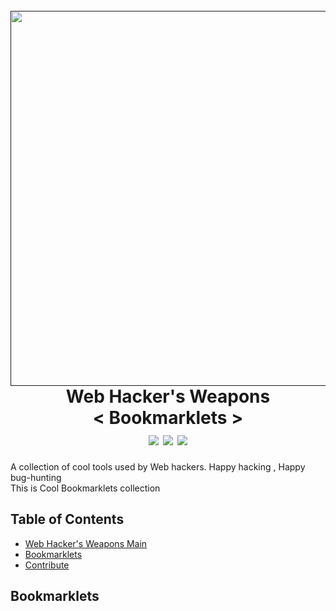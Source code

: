 <h1 align="center">
  <br>
  <a href=""><img src="https://user-images.githubusercontent.com/13212227/79006553-5fbfc100-7b94-11ea-8b42-3fa154d098fd.png" alt="" width="600px;"></a>
  <br>
  Web Hacker's Weapons<br>
  &lt; Bookmarklets &gt;
  <br>
  <a href="https://twitter.com/intent/follow?screen_name=hahwul"><img src="https://img.shields.io/twitter/follow/hahwul?style=flat-square"></a> <img src="https://img.shields.io/github/languages/top/hahwul/WebHackersWeapons?style=flat-square"> <img src="https://img.shields.io/github/last-commit/hahwul/WebHackersWeapons?style=flat-square"> 
</h1>
A collection of cool tools used by Web hackers. Happy hacking , Happy bug-hunting<br>
This is Cool Bookmarklets collection

## Table of Contents
- [Web Hacker's Weapons Main](https://github.com/hahwul/WebHackersWeapons)
- [Bookmarklets](#bookmarklets)
- [Contribute](#contribute-and-contributor) 

## Bookmarklets
